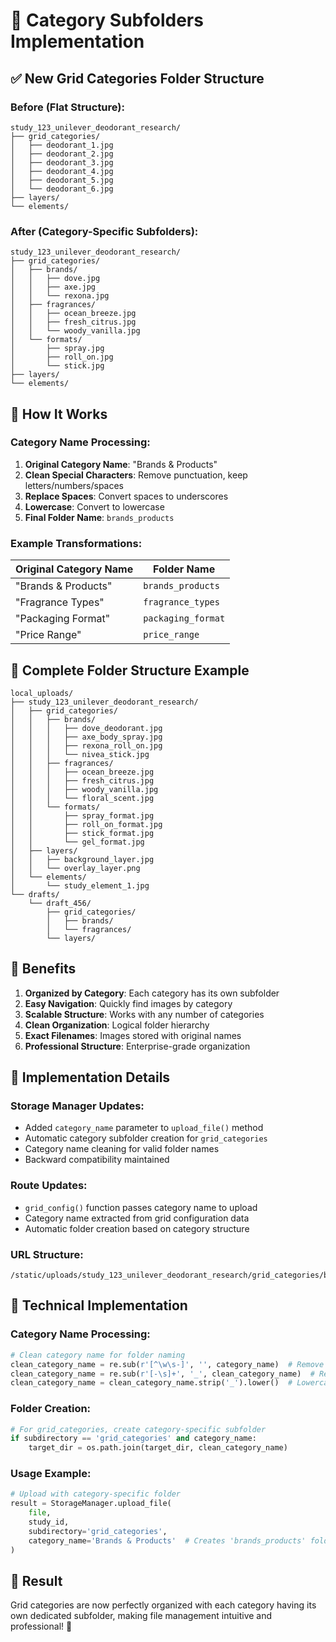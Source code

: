 # 📁 Category Subfolders Implementation

## ✅ **New Grid Categories Folder Structure**

### **Before (Flat Structure):**
```
study_123_unilever_deodorant_research/
├── grid_categories/
│   ├── deodorant_1.jpg
│   ├── deodorant_2.jpg
│   ├── deodorant_3.jpg
│   ├── deodorant_4.jpg
│   ├── deodorant_5.jpg
│   └── deodorant_6.jpg
├── layers/
└── elements/
```

### **After (Category-Specific Subfolders):**
```
study_123_unilever_deodorant_research/
├── grid_categories/
│   ├── brands/
│   │   ├── dove.jpg
│   │   ├── axe.jpg
│   │   └── rexona.jpg
│   ├── fragrances/
│   │   ├── ocean_breeze.jpg
│   │   ├── fresh_citrus.jpg
│   │   └── woody_vanilla.jpg
│   └── formats/
│       ├── spray.jpg
│       ├── roll_on.jpg
│       └── stick.jpg
├── layers/
└── elements/
```

## 🔧 **How It Works**

### **Category Name Processing:**
1. **Original Category Name**: "Brands & Products"
2. **Clean Special Characters**: Remove punctuation, keep letters/numbers/spaces
3. **Replace Spaces**: Convert spaces to underscores
4. **Lowercase**: Convert to lowercase
5. **Final Folder Name**: `brands_products`

### **Example Transformations:**

| Original Category Name | Folder Name |
|----------------------|-------------|
| "Brands & Products" | `brands_products` |
| "Fragrance Types" | `fragrance_types` |
| "Packaging Format" | `packaging_format` |
| "Price Range" | `price_range` |

## 📂 **Complete Folder Structure Example**

```
local_uploads/
├── study_123_unilever_deodorant_research/
│   ├── grid_categories/
│   │   ├── brands/
│   │   │   ├── dove_deodorant.jpg
│   │   │   ├── axe_body_spray.jpg
│   │   │   ├── rexona_roll_on.jpg
│   │   │   └── nivea_stick.jpg
│   │   ├── fragrances/
│   │   │   ├── ocean_breeze.jpg
│   │   │   ├── fresh_citrus.jpg
│   │   │   ├── woody_vanilla.jpg
│   │   │   └── floral_scent.jpg
│   │   └── formats/
│   │       ├── spray_format.jpg
│   │       ├── roll_on_format.jpg
│   │       ├── stick_format.jpg
│   │       └── gel_format.jpg
│   ├── layers/
│   │   ├── background_layer.jpg
│   │   └── overlay_layer.png
│   └── elements/
│       └── study_element_1.jpg
└── drafts/
    └── draft_456/
        ├── grid_categories/
        │   ├── brands/
        │   └── fragrances/
        └── layers/
```

## 🎯 **Benefits**

1. **Organized by Category**: Each category has its own subfolder
2. **Easy Navigation**: Quickly find images by category
3. **Scalable Structure**: Works with any number of categories
4. **Clean Organization**: Logical folder hierarchy
5. **Exact Filenames**: Images stored with original names
6. **Professional Structure**: Enterprise-grade organization

## 🚀 **Implementation Details**

### **Storage Manager Updates:**
- Added `category_name` parameter to `upload_file()` method
- Automatic category subfolder creation for `grid_categories`
- Category name cleaning for valid folder names
- Backward compatibility maintained

### **Route Updates:**
- `grid_config()` function passes category name to upload
- Category name extracted from grid configuration data
- Automatic folder creation based on category structure

### **URL Structure:**
```
/static/uploads/study_123_unilever_deodorant_research/grid_categories/brands/dove_deodorant.jpg
```

## 📝 **Technical Implementation**

### **Category Name Processing:**
```python
# Clean category name for folder naming
clean_category_name = re.sub(r'[^\w\s-]', '', category_name)  # Remove special chars
clean_category_name = re.sub(r'[-\s]+', '_', clean_category_name)  # Replace spaces with underscores
clean_category_name = clean_category_name.strip('_').lower()  # Lowercase and clean
```

### **Folder Creation:**
```python
# For grid_categories, create category-specific subfolder
if subdirectory == 'grid_categories' and category_name:
    target_dir = os.path.join(target_dir, clean_category_name)
```

### **Usage Example:**
```python
# Upload with category-specific folder
result = StorageManager.upload_file(
    file, 
    study_id,
    subdirectory='grid_categories',
    category_name='Brands & Products'  # Creates 'brands_products' folder
)
```

## 🎊 **Result**

Grid categories are now perfectly organized with each category having its own dedicated subfolder, making file management intuitive and professional! 🎉
